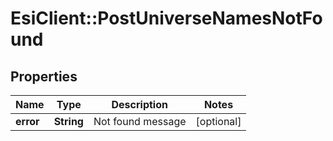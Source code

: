 # EsiClient::PostUniverseNamesNotFound

## Properties
Name | Type | Description | Notes
------------ | ------------- | ------------- | -------------
**error** | **String** | Not found message | [optional] 


